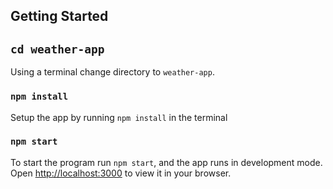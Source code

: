 ## Getting Started

## `cd weather-app`
Using a terminal change directory to `weather-app`.

### `npm install`
Setup the app by running `npm install` in the terminal

### `npm start`
To start the program run `npm start`, and the app runs in development mode.\
Open [http://localhost:3000](http://localhost:3000) to view it in your browser.
